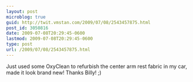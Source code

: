 ```yaml
---
layout: post
microblog: true
guid: http://twit.vmstan.com/2009/07/08/2543457875.html
post_id: 3050816
date: 2009-07-08T20:29:45-0600
lastmod: 2009-07-08T20:29:45-0600
type: post
url: /2009/07/08/2543457875.html
---
```

Just used some OxyClean to refurbish the center arm rest fabric in my car, made it look brand new! Thanks Billy! ;)
